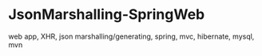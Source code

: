 JsonMarshalling-SpringWeb
=========================

web app, XHR, json marshalling/generating, spring, mvc, hibernate, mysql, mvn 
